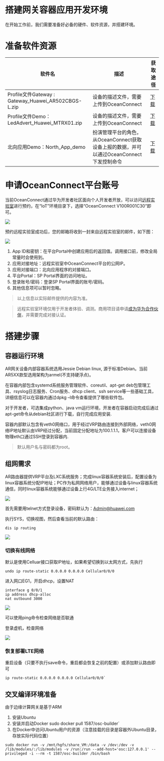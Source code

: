 # 搭建网关容器应用开发环境

在开始工作前，我们需要准备好必备的硬件、软件资源，并搭建环境。

# 准备软件资源

软件名 | 描述 | 获取途径
--- | --- | ---
Profile文件Gateway : Gateway_Huawei_AR502CBGS-L.zip | 设备的描述文件，需要上传到OceanConnect | [下载](https://github.com/softbaddog/iot-codelabs/blob/master/2-eciot-agentlite-oceanconnect/tools/profile/Gateway_Huawei_AR502CBGS-L.zip)
Profile文件Demo：LedAdvert_Huawei_MTRX01.zip | 设备的描述文件，需要上传到OceanConnect | [下载](https://github.com/softbaddog/iot-codelabs/blob/master/2-eciot-agentlite-oceanconnect/tools/profile/LedAdvert_Huawei_MTRX01.zip)
北向应用Demo：North_App_demo | 扮演管理平台的角色，从OceanConnect获取设备上报的数据，并可以通过OceanConnect下发控制命令 | [下载](https://github.com/softbaddog/iot-codelabs/blob/master/2-eciot-agentlite-oceanconnect/tools/GUI%20demo/North_App_demo.rar)

# 申请OceanConnect平台账号

当前OceanConnect通过华为开发者社区面向个人开发者开放，可以访问[远程实验室](http://developer.huawei.com/ict/cn/doc/IoT-Platform-North-HelloWorld/index.html/zh-cn_topic_0065858910)进行预约，在“IoT”环境目录下，选择“OceanConnect V100R001C30”即可。

![](images/oceanconnect_apply.jpg)

预约远程实验室成功后，您的邮箱将收到一封来自远程实验室的邮件，如下图：

![](images/oceanconnect_apply_response.jpg)

1. App ID和密钥：在平台Portal中创建应用后的返回值。调用接口前，修改全局常量时会使用到。
2. 应用对接地址：远程实验室中OceanConnect平台的公网IP。
3. 应用对接端口：北向应用程序的对接端口。
4. 平台Portal：SP Portal界面的访问地址。
5. 登录账号/密码：登录SP Portal界面的账号/密码。
6. 其他信息项可以暂时忽略。

> 以上信息以实际邮件提供的内容为准。

> 远程实验室环境仅用于开发者体验、调测。商用项目请申请[成为华为合作伙伴](http://developer.huawei.com/ict/cn/site-iot/article/end-to-end)，并需要完成对接认证。

# 搭建步骤

## 容器运行环境

AR网关设备内部容器系统选用Jessie Debian linux, 源于标准Debian。当前AR5XX款型选用架构为armel(不支持硬浮点)。

在容器内部包含systemd系统服务管理软件、coreutil、apt-get deb包管理工具、rsyslog日志服务、Cron服务、dhcp client、ssh service等一些基础工具，详细信息可以在容器内通过dpkg –l命令查看提供了哪些软件包。

对于开发者，可选集成python、java vm运行环境，开发者在容器启动完成后通过apt-get命令从debian社区进行下载，自行完成应用安装.

容器内部默认包含有veth0网络口，用于经过VRP路由连接到外部网络，veth0网络IP地址默认由VRP经过分配，当前固定分配地址为100.1.1.1，客户可以连接设备物理eth口通过SSH登录到容器内.

> 默认用户名与密码都为root。

## 组网需求

AR路由器提供VRP平台及LXC系统服务；完成linux容器系统安装后，配置设备为linux容器系统分配IP地址；PC作为私网网络用户，能够通过设备与linux容器系统通信，同时linux容器系统能够通过设备上行4G/LTE业务接入internet；

![](images/eciot-arch-network.png)

首先需要用telnet方式登录设备，密码默认为：Admin@huawei.com

执行SYS，切换视图，然后查看当前的默认路由：

	dis ip routing

![](images/eciot-ip-routing.png)

### 切换有线网络

默认是使用Celluar接口获取IP地址，如果希望切换到以太网方式，先执行

```
undo ip route-static 0.0.0.0 0.0.0.0 Cellular0/0/0
```
进入网口EG1，开启dhcp，设置NAT

```
interface g 0/0/1
ip address dhcp-alloc
nat outbound 3000
```

![](images/eciot-dhcp-alloc.png)

可以使用ping命令检查网络是否联通

登录虚机，检查网络

![](images/eciot-ssh-linux.png)

### 恢复部署LTE网络

重启设备（只要不执行save命令，重启都会恢复之前的配置）或添加默认路由即可

	ip route-static 0.0.0.0 0.0.0.0 Cellular0/0/0`


## 交叉编译环境准备

由于边缘计算网关是基于ARM

1. 安装Ubuntu
2. 安装并启动Docker
	sudo docker pull 1587/osc-builder`
3. 在Docker中访问Ubuntu用户的资源（注意挂载的目录是容器外Ubuntu目录，存放实际代码位置）

```
sudo docker run -v /mnt/hgfs/share_VM:/data -v /dev:/dev -v /lib/modules/:/lib/modules -v /run:/run --add-host='osc:127.0.0.1' --privileged -i --rm -t 1587/osc-builder /bin/bash
```